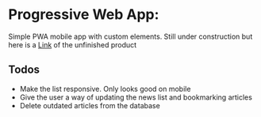 
# Progressive Web App: 

Simple PWA mobile app with custom elements.
Still under construction but here is a [Link](https://pwa-mobile-app-c6f33.firebaseapp.com) of the unfinished product

## Todos
* Make the list responsive. Only looks good on mobile
* Give the user a way of updating the news list and bookmarking articles
* Delete outdated articles from the database
